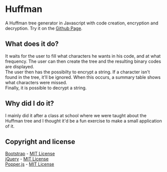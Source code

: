 # Huffman
A Huffman tree generator in Javascript with code creation, encryption and decryption. Try it on the [Github Page](https://tiwenty.github.io/Huffman/src/).

## What does it do?
It waits for the user to fill what characters he wants in his code, and at what frequency. The user can then create the tree and the resulting binary codes are displayed.  
The user then has the possibilty to encrypt a string. If a character isn't found in the tree, it'll be ignored. When this occurs, a summary table shows what characters were missed.  
Finally, it is possible to decrypt a string.

## Why did I do it?
I mainly did it after a class at school where we were taught about the Huffman tree and I thought it'd be a fun exercise to make a small application of it.

## Copyright and license
[Bootstrap](https://getbootstrap.com) - [MIT License](https://getbootstrap.com/docs/4.1/about/license/)  
[jQuery](https://jquery.com) - [MIT License](https://jquery.org/license/)  
[Popper.js](https://github.com/FezVrasta/popper.js) - [MIT License](https://github.com/FezVrasta/popper.js/blob/master/LICENSE.md)
